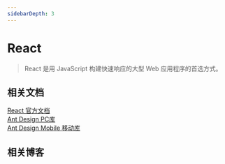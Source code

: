 ```yaml
---
sidebarDepth: 3
---
```


# React
> React 是用 JavaScript 构建快速响应的大型 Web 应用程序的首选方式。

## 相关文档
[React 官方文档](https://www.reactjscn.com/)   
[Ant Design PC库](https://ant.design/index-cn)   
[Ant Design Mobile 移动库](https://mobile.ant.design/index-cn)

## 相关博客


